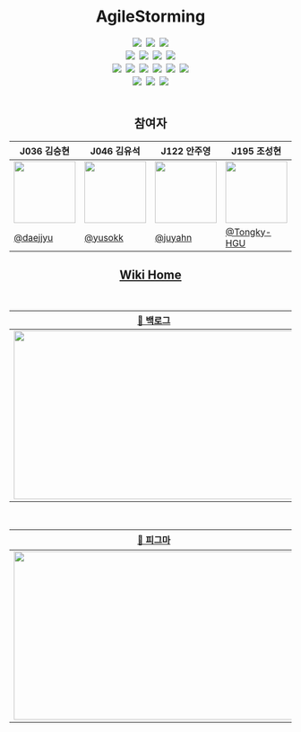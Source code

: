 <div align="center">
  <h1>AgileStorming</h1>
</div>

<div align="center">
    <img src="https://img.shields.io/badge/typescript-3178C6?style=for-the-badge&logo=typescript&logoColor=black" style="margin: 2px"/>
    <img src="https://img.shields.io/badge/github-181717?style=for-the-badge&logo=github&logoColor=white" style="margin: 2px"/>
	  <img src="https://img.shields.io/badge/git-F05032?style=for-the-badge&logo=git&logoColor=white" style="margin: 2px"/>
</div>
<div align="center">
    <img src="https://img.shields.io/badge/react-61DAFB?style=for-the-badge&logo=react&logoColor=black" style="margin: 2px">
    <img src="https://img.shields.io/badge/create_react_app-09D3AC?style=for-the-badge&logo=create-react-app&logoColor=black" style="margin: 2px">
    <img src="https://img.shields.io/badge/emotion/styled-DB7093?style=for-the-badge&logo=react&logoColor=black" style="margin: 2px">
    <img src="https://img.shields.io/badge/recoil-000000?style=for-the-badge&logo=react&logoColor=white" style="margin: 2px">
</div>
<div align="center">
    <img src="https://img.shields.io/badge/node.js-339933?style=for-the-badge&logo=Node.js&logoColor=white" style="margin: 2px">
    <img src="https://img.shields.io/badge/express-000000?style=for-the-badge&logo=express&logoColor=white" style="margin: 2px">
    <img src="https://img.shields.io/badge/socket.io-010101?style=for-the-badge&logo=socket.io&logoColor=white" style="margin: 2px">
    <img src="https://img.shields.io/badge/redis-DC382D?style=for-the-badge&logo=redis&logoColor=white" style="margin: 2px">
    <img src="https://img.shields.io/badge/mysql-4479A1?style=for-the-badge&logo=mysql&logoColor=white" style="margin: 2px">
    <img src="https://img.shields.io/badge/typeorm-262627?style=for-the-badge&logo=typeorm&logoColor=white" style="margin: 2px">
</div>
<div align="center">
	<img src="https://img.shields.io/badge/nginx-009639?style=for-the-badge&logo=nginx&logoColor=white" style="margin: 2px">
	<img src="https://img.shields.io/badge/docker-2496ED?style=for-the-badge&logo=docker&logoColor=white" style="margin: 2px">
	<img src="https://img.shields.io/badge/GitHub_Actions-2088FF?style=for-the-badge&logo=GitHubActions&logoColor=white" style="margin: 2px">
</div>

<div align="center">
<br/>
<h2>참여자</h2>
  
|J036 김승현|J046 김유석|J122 안주영|J195 조성현|
|---|---|---|---|
|<img src="https://github.com/daejjyu.png" width="110">|<img src="https://github.com/yusokk.png" width="110">|<img src="https://github.com/juyahn.png" width="110">|<img src="https://github.com/Tongky-HGU.png" width="110">|
|[@daejjyu](https://github.com/daejjyu)|[@yusokk](https://github.com/yusokk)|[@juyahn](https://github.com/juyahn)|[@Tongky-HGU](https://github.com/Tongky-HGU)|

<a href="https://github.com/boostcampwm-2021/web08/wiki"><h2>Wiki Home</h2></a>
  
<br/>

|<a href="https://docs.google.com/spreadsheets/d/1OVi6fjFgQ8Pn-q-Mb5ZRSB4xBjd0Dcyfu4gJRR42esU/edit">📝 백로그</a>|<a href="https://www.mindmeister.com/ko/2067819219">💭 마인드맵</a>|
|---|---|
|<img src="https://user-images.githubusercontent.com/60315683/140671941-78cead49-9faf-4257-8fe2-0f1c937cc022.png" style="width:500px;height:300px;"/>|<img src="https://user-images.githubusercontent.com/60315683/140672316-fa646228-3dc8-4b93-9122-294ae097358f.png" style="width:500px;height:300px;"/>|
	
<br/>
	
|<a href="https://www.figma.com/file/2q8KexaWzWsfdptQfBviLX/AgileStorming">🎀 피그마</a>|<a href="https://github.com/boostcampwm-2021/web08/wiki/ERD-Diagram">🛢 ERD Diagram</a>|
|---|---|
|<img src="https://user-images.githubusercontent.com/60315683/140672467-22b3aa52-daab-47ac-93fc-44a02662c98c.png" style="width:500px;height:300px;"/>|<img src="https://user-images.githubusercontent.com/60315683/140672641-5bfd2e75-b626-4afa-9b41-cfe4efc0e627.png" style="width:500px;height:300px;"/>|
</div>
